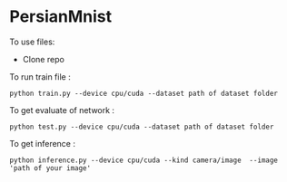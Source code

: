 # PersianMnist
To use files:
- Clone repo

To run train file :
```
python train.py --device cpu/cuda --dataset path of dataset folder
```
To get evaluate of network :
```
python test.py --device cpu/cuda --dataset path of dataset folder
```

To get inference :
```
python inference.py --device cpu/cuda --kind camera/image  --image 'path of your image' 
```

